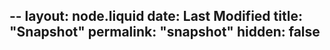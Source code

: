 --
layout: node.liquid
date: Last Modified
title: "Snapshot"
permalink: "snapshot"
hidden: false
---
